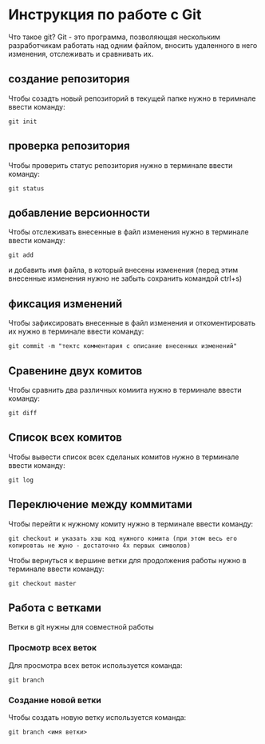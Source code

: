# Инструкция по работе с Git

Что такое git?
Git - это программа, позволяющая нескольким разработчикам работать над одним файлом, вносить удаленного в него изменения, отслеживать и сравнивать их.

## создание репозитория

Чтобы созадть новый репозиторий в текущей папке нужно в теримнале ввести команду:

    git init

## проверка репозитория

Чтобы проверить статус репозитория нужно в терминале ввести команду:

    git status

## добавление версионности

Чтобы отслеживать внесенные в файл изменения нужно в терминале ввести команду:

    git add 

и добавить имя файла, в который внесены изменения (перед этим внесенные изменения нужно не забыть сохранить командой ctrl+s)

## фиксация изменений

Чтобы зафиксировать внесенные в файл изменения и откоментировать их нужно в терминале ввести команду:

    git commit -m "тектс комментария с описание внесенных изменений"

## Сравенине двух комитов

Чтобы сравнить два различных комиита нужно в терминале ввести команду:

    git diff

## Список всех комитов

Чтобы вывести список всех сделаных комитов нужно в терминале ввести команду:

    git log

## Переключение между коммитами

Чтобы перейти к нужному комиту нужно в терминале ввести команду:

    git checkout и указать хэш код нужного комита (при этом весь его копировтаь не жуно - достаточно 4х первых символов)

Чтобы вернуться к вершине ветки для продолжения работы нужно в терминале ввести команду:

    git checkout master
    
## Работа с ветками

Ветки в git нужны для совместной работы

### Просмотр всех веток

Для просмотра всех веток используется команда: 

    git branch

### Создание новой ветки

Чтобы создать новую ветку используется команда:

    git branch <имя ветки>
    


